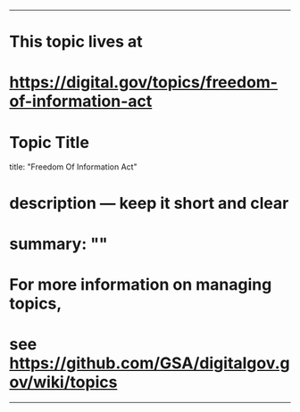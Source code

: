 
---
# This topic lives at
# https://digital.gov/topics/freedom-of-information-act

# Topic Title
title: "Freedom Of Information Act"

# description — keep it short and clear
# summary: ""


# For more information on managing topics,
# see https://github.com/GSA/digitalgov.gov/wiki/topics
---